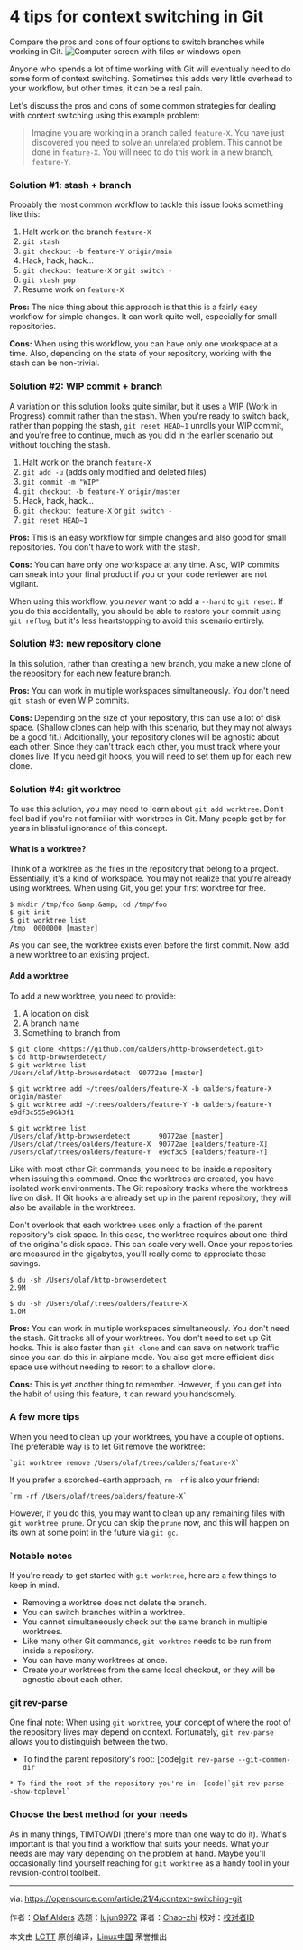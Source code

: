 [#]: subject: (4 tips for context switching in Git)
[#]: translator: (Chao-zhi)
[#]: author: (Olaf Alders https://opensource.com/users/oalders)
[#]: collector: (lujun9972)
[#]: translator: ( )
[#]: reviewer: ( )
[#]: publisher: ( )
[#]: url: ( )

4 tips for context switching in Git
======
Compare the pros and cons of four options to switch branches while
working in Git.
![Computer screen with files or windows open][1]

Anyone who spends a lot of time working with Git will eventually need to do some form of context switching. Sometimes this adds very little overhead to your workflow, but other times, it can be a real pain.

Let's discuss the pros and cons of some common strategies for dealing with context switching using this example problem:

> Imagine you are working in a branch called `feature-X`. You have just discovered you need to solve an unrelated problem. This cannot be done in `feature-X`. You will need to do this work in a new branch, `feature-Y`.

### Solution #1: stash + branch

Probably the most common workflow to tackle this issue looks something like this:

  1. Halt work on the branch `feature-X`
  2. `git stash`
  3. `git checkout -b feature-Y origin/main`
  4. Hack, hack, hack…
  5. `git checkout feature-X` or `git switch -`
  6. `git stash pop`
  7. Resume work on `feature-X`



**Pros:** The nice thing about this approach is that this is a fairly easy workflow for simple changes. It can work quite well, especially for small repositories.

**Cons:** When using this workflow, you can have only one workspace at a time. Also, depending on the state of your repository, working with the stash can be non-trivial.

### Solution #2: WIP commit + branch

A variation on this solution looks quite similar, but it uses a WIP (Work in Progress) commit rather than the stash. When you're ready to switch back, rather than popping the stash, `git reset HEAD~1` unrolls your WIP commit, and you're free to continue, much as you did in the earlier scenario but without touching the stash.

  1. Halt work on the branch `feature-X`
  2. `git add -u` (adds only modified and deleted files)
  3. `git commit -m "WIP"`
  4. `git checkout -b feature-Y origin/master`
  5. Hack, hack, hack…
  6. `git checkout feature-X` or `git switch -`
  7. `git reset HEAD~1`



**Pros:** This is an easy workflow for simple changes and also good for small repositories. You don't have to work with the stash.

**Cons:** You can have only one workspace at any time. Also, WIP commits can sneak into your final product if you or your code reviewer are not vigilant.

When using this workflow, you _never_ want to add a `--hard` to `git reset`. If you do this accidentally, you should be able to restore your commit using `git reflog`, but it's less heartstopping to avoid this scenario entirely.

### Solution #3: new repository clone

In this solution, rather than creating a new branch, you make a new clone of the repository for each new feature branch.

**Pros:** You can work in multiple workspaces simultaneously. You don't need `git stash` or even WIP commits.

**Cons:** Depending on the size of your repository, this can use a lot of disk space. (Shallow clones can help with this scenario, but they may not always be a good fit.) Additionally, your repository clones will be agnostic about each other. Since they can't track each other, you must track where your clones live. If you need git hooks, you will need to set them up for each new clone.

### Solution #4: git worktree

To use this solution, you may need to learn about `git add worktree`. Don't feel bad if you're not familiar with worktrees in Git. Many people get by for years in blissful ignorance of this concept.

#### What is a worktree?

Think of a worktree as the files in the repository that belong to a project. Essentially, it's a kind of workspace. You may not realize that you're already using worktrees. When using Git, you get your first worktree for free.


```
$ mkdir /tmp/foo &amp;&amp; cd /tmp/foo
$ git init
$ git worktree list
/tmp  0000000 [master]
```

As you can see, the worktree exists even before the first commit. Now, add a new worktree to an existing project.

#### Add a worktree

To add a new worktree, you need to provide:

  1. A location on disk
  2. A branch name
  3. Something to branch from




```
$ git clone <https://github.com/oalders/http-browserdetect.git>
$ cd http-browserdetect/
$ git worktree list
/Users/olaf/http-browserdetect  90772ae [master]

$ git worktree add ~/trees/oalders/feature-X -b oalders/feature-X origin/master
$ git worktree add ~/trees/oalders/feature-Y -b oalders/feature-Y e9df3c555e96b3f1

$ git worktree list
/Users/olaf/http-browserdetect       90772ae [master]
/Users/olaf/trees/oalders/feature-X  90772ae [oalders/feature-X]
/Users/olaf/trees/oalders/feature-Y  e9df3c5 [oalders/feature-Y]
```

Like with most other Git commands, you need to be inside a repository when issuing this command. Once the worktrees are created, you have isolated work environments. The Git repository tracks where the worktrees live on disk. If Git hooks are already set up in the parent repository, they will also be available in the worktrees.

Don't overlook that each worktree uses only a fraction of the parent repository's disk space. In this case, the worktree requires about one-third of the original's disk space. This can scale very well. Once your repositories are measured in the gigabytes, you'll really come to appreciate these savings.


```
$ du -sh /Users/olaf/http-browserdetect
2.9M

$ du -sh /Users/olaf/trees/oalders/feature-X
1.0M
```

**Pros:** You can work in multiple workspaces simultaneously. You don't need the stash. Git tracks all of your worktrees. You don't need to set up Git hooks. This is also faster than `git clone` and can save on network traffic since you can do this in airplane mode. You also get more efficient disk space use without needing to resort to a shallow clone.

**Cons:** This is yet another thing to remember. However, if you can get into the habit of using this feature, it can reward you handsomely.

### A few more tips

When you need to clean up your worktrees, you have a couple of options. The preferable way is to let Git remove the worktree:


```
`git worktree remove /Users/olaf/trees/oalders/feature-X`
```

If you prefer a scorched-earth approach, `rm -rf` is also your friend:


```
`rm -rf /Users/olaf/trees/oalders/feature-X`
```

However, if you do this, you may want to clean up any remaining files with `git worktree prune`. Or you can skip the `prune` now, and this will happen on its own at some point in the future via `git gc`.

### Notable notes

If you're ready to get started with `git worktree`, here are a few things to keep in mind.

  * Removing a worktree does not delete the branch.
  * You can switch branches within a worktree.
  * You cannot simultaneously check out the same branch in multiple worktrees.
  * Like many other Git commands, `git worktree` needs to be run from inside a repository.
  * You can have many worktrees at once.
  * Create your worktrees from the same local checkout, or they will be agnostic about each other.



### git rev-parse

One final note: When using `git worktree`, your concept of where the root of the repository lives may depend on context. Fortunately, `git rev-parse` allows you to distinguish between the two.

  * To find the parent repository's root: [code]`git rev-parse --git-common-dir`
```
* To find the root of the repository you're in: [code]`git rev-parse --show-toplevel`
```



### Choose the best method for your needs

As in many things, TIMTOWDI (there's more than one way to do it). What's important is that you find a workflow that suits your needs. What your needs are may vary depending on the problem at hand. Maybe you'll occasionally find yourself reaching for `git worktree` as a handy tool in your revision-control toolbelt.

--------------------------------------------------------------------------------

via: https://opensource.com/article/21/4/context-switching-git

作者：[Olaf Alders][a]
选题：[lujun9972][b]
译者：[Chao-zhi](https://github.com/Chao-zhi)
校对：[校对者ID](https://github.com/校对者ID)

本文由 [LCTT](https://github.com/LCTT/TranslateProject) 原创编译，[Linux中国](https://linux.cn/) 荣誉推出

[a]: https://opensource.com/users/oalders
[b]: https://github.com/lujun9972
[1]: https://opensource.com/sites/default/files/styles/image-full-size/public/lead-images/browser_screen_windows_files.png?itok=kLTeQUbY (Computer screen with files or windows open)
